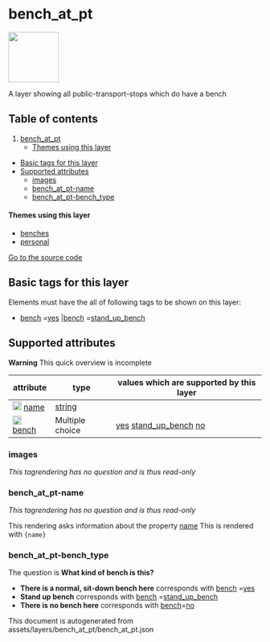 bench_at_pt
=============



<img src='https://mapcomplete.osm.be/./assets/themes/benches/bench_public_transport.svg' height="100px"> 

A layer showing all public-transport-stops which do have a bench

## Table of contents

1. [bench_at_pt](#bench_at_pt)
    * [Themes using this layer](#themes-using-this-layer)

- [Basic tags for this layer](#basic-tags-for-this-layer)
- [Supported attributes](#supported-attributes)
    + [images](#images)
    + [bench_at_pt-name](#bench_at_pt-name)
    + [bench_at_pt-bench_type](#bench_at_pt-bench_type)

#### Themes using this layer

- [benches](https://mapcomplete.osm.be/benches)
- [personal](https://mapcomplete.osm.be/personal)

[Go to the source code](../assets/layers/bench_at_pt/bench_at_pt.json)



Basic tags for this layer
---------------------------



Elements must have the all of following tags to be shown on this layer:

- <a href='https://wiki.openstreetmap.org/wiki/Key:bench' target='_blank'>bench</a>
  =<a href='https://wiki.openstreetmap.org/wiki/Tag:bench%3Dyes' target='_blank'>yes</a>
  |<a href='https://wiki.openstreetmap.org/wiki/Key:bench' target='_blank'>bench</a>
  =<a href='https://wiki.openstreetmap.org/wiki/Tag:bench%3Dstand_up_bench' target='_blank'>stand_up_bench</a>

Supported attributes
----------------------



**Warning** This quick overview is incomplete

attribute | type | values which are supported by this layer
----------- | ------ | ------------------------------------------
[<img src='https://mapcomplete.osm.be/assets/svg/statistics.svg' height='18px'>](https://taginfo.openstreetmap.org/keys/name#values) [name](https://wiki.openstreetmap.org/wiki/Key:name) | [string](../SpecialInputElements.md#string) |
[<img src='https://mapcomplete.osm.be/assets/svg/statistics.svg' height='18px'>](https://taginfo.openstreetmap.org/keys/bench#values) [bench](https://wiki.openstreetmap.org/wiki/Key:bench) | Multiple choice | [yes](https://wiki.openstreetmap.org/wiki/Tag:bench%3Dyes) [stand_up_bench](https://wiki.openstreetmap.org/wiki/Tag:bench%3Dstand_up_bench) [no](https://wiki.openstreetmap.org/wiki/Tag:bench%3Dno)

### images

_This tagrendering has no question and is thus read-only_

### bench_at_pt-name

_This tagrendering has no question and is thus read-only_

This rendering asks information about the property  [name](https://wiki.openstreetmap.org/wiki/Key:name)
This is rendered with `{name}`

### bench_at_pt-bench_type

The question is **What kind of bench is this?**

- **There is a normal, sit-down bench here** corresponds
  with <a href='https://wiki.openstreetmap.org/wiki/Key:bench' target='_blank'>bench</a>
  =<a href='https://wiki.openstreetmap.org/wiki/Tag:bench%3Dyes' target='_blank'>yes</a>
- **Stand up bench** corresponds with <a href='https://wiki.openstreetmap.org/wiki/Key:bench' target='_blank'>bench</a>
  =<a href='https://wiki.openstreetmap.org/wiki/Tag:bench%3Dstand_up_bench' target='_blank'>stand_up_bench</a>
- **There is no bench here** corresponds with <a href='https://wiki.openstreetmap.org/wiki/Key:bench' target='_blank'>
  bench</a>=<a href='https://wiki.openstreetmap.org/wiki/Tag:bench%3Dno' target='_blank'>no</a>

This document is autogenerated from assets/layers/bench_at_pt/bench_at_pt.json